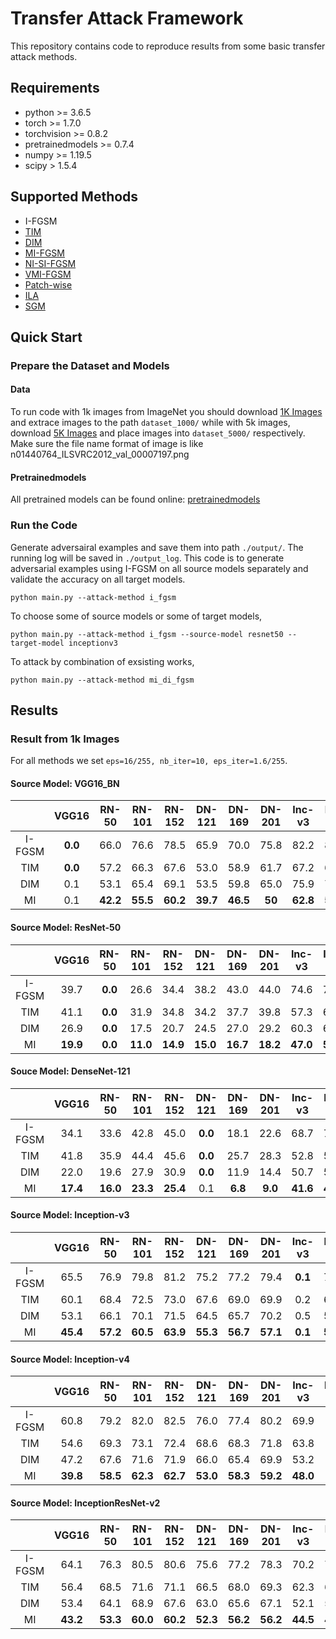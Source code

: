# Transfer Attack Framework
This repository contains code to reproduce results from some basic transfer attack methods.



## Requirements

+ python >= 3.6.5
+ torch >= 1.7.0
+ torchvision >= 0.8.2
+ pretrainedmodels >= 0.7.4
+ numpy >= 1.19.5
+ scipy > 1.5.4



## Supported Methods

+ I-FGSM 
+ [TIM](https://arxiv.org/pdf/1904.02884)
+ [DIM](https://arxiv.org/pdf/1803.06978)
+ [MI-FGSM](https://arxiv.org/pdf/1710.06081)
+ [NI-SI-FGSM](https://arxiv.org/pdf/1908.06281) 
+ [VMI-FGSM](https://arxiv.org/pdf/2103.15571) 
+ [Patch-wise](https://arxiv.org/pdf/2007.06765)
+ [ILA](https://arxiv.org/pdf/1907.10823)
+ [SGM](https://arxiv.org/pdf/2002.05990)




## Quick Start

### Prepare the Dataset and Models

#### Data

To run code with 1k images from ImageNet you should download [1K Images](https://drive.google.com/drive/folders/1CfobY6i8BfqfWPHL31FKFDipNjqWwAhS) and extrace images to the path `dataset_1000/` while with 5k images, download [5K Images](https://drive.google.com/file/d/1RqDUGs7olVGYqSV_sIlqZRRhB9Mw48vM/view?usp=sharing) and place images into `dataset_5000/` respectively. Make sure the file name format of image is like n01440764_ILSVRC2012_val_00007197.png

#### Pretrainedmodels

All pretrained models can be found online: [pretrainedmodels](https://github.com/Cadene/pretrained-models.pytorch)


### Run the Code

Generate adversairal examples and save them into path `./output/`. The running log will be saved in `./output_log`. This code is to generate adversarial examples using I-FGSM on all source models separately and validate the accuracy on all target models.

```
python main.py --attack-method i_fgsm
```

To choose some of source models or some of target models, 
```
python main.py --attack-method i_fgsm --source-model resnet50 --target-model inceptionv3
```

To attack by combination of exsisting works, 
```
python main.py --attack-method mi_di_fgsm
```



## Results

### Result from 1k Images

For all methods we set `eps=16/255, nb_iter=10, eps_iter=1.6/255`.

#### Source Model: VGG16_BN

|        |  VGG16  |  RN-50   |  RN-101  |  RN-152  |  DN-121  |  DN-169  |  DN-201  |  Inc-v3  |  Inc-v4  | IncRes-v2 |
| :----: | :-----: | :------: | :------: | :------: | :------: | :------: | :------: | :------: | :------: | :-------: |
| I-FGSM | **0.0** |   66.0   |   76.6   |   78.5   |   65.9   |   70.0   |   75.8   |   82.2   |   82.1   |   86.6    |
|  TIM   | **0.0** |   57.2   |   66.3   |   67.6   |   53.0   |   58.9   |   61.7   |   67.2   |   65.8   |   69.8    |
|  DIM   |   0.1   |   53.1   |   65.4   |   69.1   |   53.5   |   59.8   |   65.0   |   75.9   |   71.5   |   78.8    |
|   MI   |   0.1   | **42.2** | **55.5** | **60.2** | **39.7** | **46.5** | **50** | **62.8** | **59.2** | **68.1**  |

#### Source Model: ResNet-50

|        |  VGG16   |  RN-50  |  RN-101  |  RN-152  |  DN-121  |  DN-169  |  DN-201  |  Inc-v3  |  Inc-v4  | IncRes-v2 |
| :----: | :------: | :-----: | :------: | :------: | :------: | :------: | :------: | :------: | :------: | :-------: |
| I-FGSM |   39.7   | **0.0** |   26.6   |   34.4   |   38.2   |   43.0   |   44.0   |   74.6   |   75.3   |   77.7    |
|  TIM   |   41.1   | **0.0** |   31.9   |   34.8   |   34.2   |   37.7   |   39.8   |   57.3   |   63.9   |   62.3    |
|  DIM   |   26.9   | **0.0** |   17.5   |   20.7   |   24.5   |   27.0   |   29.2   |   60.3   |   63.4   |   65.6    |
|   MI   | **19.9** | **0.0** | **11.0** | **14.9** | **15.0** | **16.7** | **18.2** | **47.0** | **51.1** | **54.4**  |

#### Souce Model: DenseNet-121

|        |  VGG16   |  RN-50   |  RN-101  |  RN-152  | DN-121  | DN-169  | DN-201  |  Inc-v3  |  Inc-v4  | IncRes-v2 |
| :----: | :------: | :------: | :------: | :------: | :-----: | :-----: | :-----: | :------: | :------: | :-------: |
| I-FGSM |   34.1   |   33.6   |   42.8   |   45.0   | **0.0** |  18.1   |  22.6   |   68.7   |   70.4   |   74.4    |
|  TIM   |   41.8   |   35.9   |   44.4   |   45.6   | **0.0** |  25.7   |  28.3   |   52.8   |   58.5   |   61.1    |
|  DIM   |   22.0   |   19.6   |   27.9   |   30.9   | **0.0** |  11.9   |  14.4   |   50.7   |   54.1   |   60.2    |
|   MI   | **17.4** | **16.0** | **23.3** | **25.4** |   0.1   | **6.8** | **9.0** | **41.6** | **44.2** | **52.7**  |

#### Source Model: Inception-v3
|        |  VGG16   |  RN-50   |  RN-101  |  RN-152  |  DN-121  |  DN-169  |  DN-201  | Inc-v3  |  Inc-v4  | IncRes-v2 |
| :----: | :------: | :------: | :------: | :------: | :------: | :------: | :------: | :-----: | :------: | :-------: |
| I-FGSM |   65.5   |   76.9   |   79.8   |   81.2   |   75.2   |   77.2   |   79.4   | **0.1** |   71.6   |   73.4    |
|  TIM   |   60.1   |   68.4   |   72.5   |   73.0   |   67.6   |   69.0   |   69.9   |   0.2   |   69.8   |   69.7    |
|  DIM   |   53.1   |   66.1   |   70.1   |   71.5   |   64.5   |   65.7   |   70.2   |   0.5   |   55.9   |   61.1    |
|   MI   | **45.4** | **57.2** | **60.5** | **63.9** | **55.3** | **56.7** | **57.1** | **0.1** | **51.9** | **53.1**  |

#### Source Model: Inception-v4
|        |  VGG16   |  RN-50   |  RN-101  |  RN-152  |  DN-121  |  DN-169  |  DN-201  |  Inc-v3  | Inc-v4  | IncRes-v2 |
| :----: | :------: | :------: | :------: | :------: | :------: | :------: | :------: | :------: | :-----: | :-------: |
| I-FGSM |   60.8   |   79.2   |   82.0   |   82.5   |   76.0   |   77.4   |   80.2   |   69.9   | **0.0** |   73.3    |
|  TIM   |   54.6   |   69.3   |   73.1   |   72.4   |   68.6   |   68.3   |   71.8   |   63.8   |   1.4   |   65.5    |
|  DIM   |   47.2   |   67.6   |   71.6   |   71.9   |   66.0   |   65.4   |   69.9   |   53.2   |   1.9   |   58.5    |
|   MI   | **39.8** | **58.5** | **62.3** | **62.7** | **53.0** | **58.3** | **59.2** | **48.0** |   0.1   | **50.5**  |

#### Source Model: InceptionResNet-v2

|        |  VGG16   |  RN-50   |  RN-101  |  RN-152  |  DN-121  |  DN-169  |  DN-201  |  Inc-v3  |  Inc-v4  | IncRes-v2 |
| :----: | :------: | :------: | :------: | :------: | :------: | :------: | :------: | :------: | :------: | :-------: |
| I-FGSM |   64.1   |   76.3   |   80.5   |   80.6   |   75.6   |   77.2   |   78.3   |   70.2   |   70.1   |  **2.0**  |
|  TIM   |   56.4   |   68.5   |   71.6   |   71.1   |   66.5   |   68.0   |   69.3   |   62.3   |   65.3   |    4.2    |
|  DIM   |   53.4   |   64.1   |   68.9   |   67.6   |   63.0   |   65.6   |   67.1   |   52.1   |   53.2   |    6.3    |
|   MI   | **43.2** | **53.3** | **60.0** | **60.2** | **52.3** | **56.2** | **56.2** | **44.5** | **49.1** |    2.6    |
